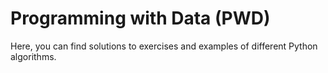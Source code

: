 # Programming with Data (PWD)

Here, you can find solutions to exercises and examples of different Python algorithms.
